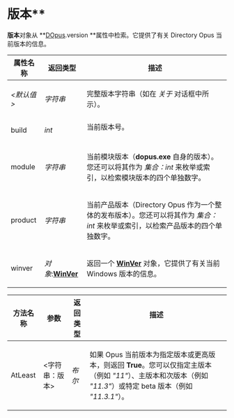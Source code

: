 # 版本**

**版本**对象从 **[DOpus](dopus.zh.md).version **属性中检索。它提供了有关 Directory Opus 当前版本的信息。

<table>
<thead><tr><th>
属性名称</th><th>
返回类型</th><th>
描述
</th></tr></thead><tbody><tr><td>

*\<默认值\>*</td><td>

*字符串*</td><td>

完整版本字符串（如在 *关于* 对话框中所示）。
</td></tr><tr><td>
build</td><td>

*int*</td><td>
当前版本号。
</td></tr><tr><td>
module</td><td>

*字符串*</td><td>

当前模块版本（**dopus.exe** 自身的版本）。您还可以将其作为 *集合：int* 来枚举或索引，以检索模块版本的四个单独数字。
</td></tr><tr><td>
product</td><td>

*字符串*</td><td>

当前产品版本（Directory Opus 作为一个整体的发布版本）。您还可以将其作为 *集合：int* 来枚举或索引，以检索产品版本的四个单独数字。
</td></tr><tr><td>
winver</td><td>

*对象*:**[WinVer](winver.zh.md)**</td><td>

返回一个 **[WinVer](winver.zh.md)** 对象，它提供了有关当前 Windows 版本的信息。
</td></tr></tbody>
</table>

<table>
<thead><tr><th>
方法名称</th><th>

**参数**</th><th>
返回类型</th><th>
描述
</th></tr></thead><tbody><tr><td>
AtLeast</td><td>

\<字符串：版本\></td><td>

*布尔*</td><td>

如果 Opus 当前版本为指定版本或更高版本，则返回 **True**。您可以仅指定主版本（例如 *"11"*）、主版本和次版本（例如 *"11.3"*）或特定 beta 版本（例如 *"11.3.1"*）。
</td></tr></tbody>
</table>